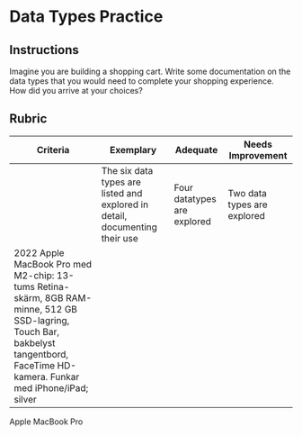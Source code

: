 # Data Types Practice

## Instructions

Imagine you are building a shopping cart. Write some documentation on the data types that you would need to complete your shopping experience. How did you arrive at your choices?

## Rubric 

Criteria | Exemplary | Adequate | Needs Improvement
--- | --- | --- | -- |
||The six data types are listed and explored in detail, documenting their use|Four datatypes are explored|Two data types are explored|
2022 Apple MacBook Pro med M2-chip: 13-tums Retina-skärm, 8GB RAM-minne, 512 GB SSD-lagring, Touch Bar, bakbelyst tangentbord, FaceTime HD-kamera. Funkar med iPhone/iPad;​​​​​​​ silver|
Apple
MacBook Pro
